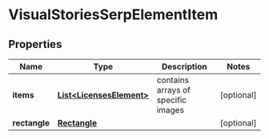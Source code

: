 

# VisualStoriesSerpElementItem


## Properties

| Name | Type | Description | Notes |
|------------ | ------------- | ------------- | -------------|
|**items** | [**List&lt;LicensesElement&gt;**](LicensesElement.md) | contains arrays of specific images |  [optional] |
|**rectangle** | [**Rectangle**](Rectangle.md) |  |  [optional] |



